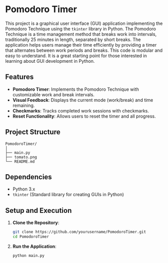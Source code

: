 # Pomodoro Timer

This project is a graphical user interface (GUI) application implementing the Pomodoro Technique using the `tkinter` library in Python. The Pomodoro Technique is a time management method that breaks work into intervals, traditionally 25 minutes in length, separated by short breaks. The application helps users manage their time efficiently by providing a timer that alternates between work periods and breaks. This code is modular and easy to understand. It is a great starting point for those interested in learning about GUI development in Python.

## Features

- **Pomodoro Timer**: Implements the Pomodoro Technique with customizable work and break intervals.
- **Visual Feedback**: Displays the current mode (work/break) and time remaining.
- **Checkmarks**: Tracks completed work sessions with checkmarks.
- **Reset Functionality**: Allows users to reset the timer and all progress.

## Project Structure

```
PomodoroTimer/
│
├── main.py
├── tomato.png
└── README.md
```

## Dependencies

- Python 3.x
- `tkinter` (Standard library for creating GUIs in Python)


## Setup and Execution

1. **Clone the Repository**:
   ```bash
   git clone https://github.com/yourusername/PomodoroTimer.git
   cd PomodoroTimer
   ```

2. **Run the Application**:
   ```bash
   python main.py
   ```
